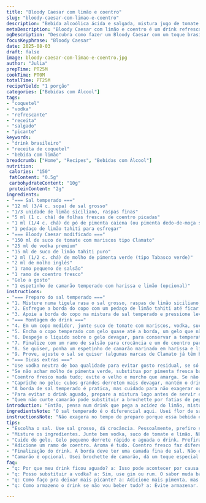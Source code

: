 ```yaml
---
title: "Bloody Caesar com limão e coentro"
slug: "bloody-caesar-com-limao-e-coentro"
description: "Bebida alcoólica ácida e salgada, mistura jugo de tomate com vodka, limão e especiarias. Versão reinventada com twist cítrico e leve picância adaptada para o paladar brasileiro. Sem glúten, lactose, ovos, nozes e derivados lácteos. Combina frescor do coentro com o toque ardido do pimenta e um toque defumado na borda do copo. Pra quem curte um drink encorpado, refrescante, com aroma marcante de limão e especiarias feito em casa."
metaDescription: "Bloody Caesar com limão e coentro é um drink refrescante e marcante, combina suco de tomate com vodka e especiarias."
ogDescription: "Descubra como fazer um Bloody Caesar com um toque brasileiro, combinação de suco de tomate, limão e coentro para um drink único."
focusKeyphrase: "Bloody Caesar"
date: 2025-08-03
draft: false
image: bloody-caesar-com-limao-e-coentro.jpg
author: "Julia"
prepTime: PT25M
cookTime: PT0M
totalTime: PT25M
recipeYield: "1 porção"
categories: ["Bebidas com Álcool"]
tags:
- "coquetel"
- "vodka"
- "refrescante"
- "receita"
- "salgado"
- "picante"
keywords:
- "drink brasileiro"
- "receita de coquetel"
- "bebida com limão"
breadcrumb: ["Home", "Recipes", "Bebidas com Álcool"]
nutrition: 
 calories: "150"
 fatContent: "0.5g"
 carbohydrateContent: "10g"
 proteinContent: "2g"
ingredients:
- "=== Sal temperado ==="
- "12 ml (3/4 c. sopa) de sal grosso"
- "1/3 unidade de limão siciliano, raspas finas"
- "5 ml (1 c. chá) de folhas frescas de coentro picadas"
- "1 ml (1/4 c. chá) de pó de pimenta caiena (ou pimenta dedo-de-moça seca bem triturada)"
- "1 pedaço de limão tahiti para esfregar"
- "=== Bloody Caesar modificado ==="
- "150 ml de suco de tomate com mariscos tipo Clamato"
- "25 ml de vodka premium"
- "15 ml de suco de limão tahiti puro"
- "2 ml (1/2 c. chá) de molho de pimenta verde (tipo Tabasco verde)"
- "2 ml de molho inglês"
- "1 ramo pequeno de salsão"
- "1 ramo de coentro fresco"
- "Gelo a gosto"
- "1 espetinho de camarão temperado com harissa e limão (opcional)"
instructions:
- "=== Preparo do sal temperado ==="
- "1. Misture numa tigela rasa o sal grosso, raspas de limão siciliano, coentro picado e a pimenta caiena. Essa combinação equilibra o salgado, o cítrico e o picante. Reserve."
- "2. Esfregue a borda do copo com um pedaço de limão tahiti até ficar úmido, mas sem acumular líquido demais. Pode molhar, mas cuidado para não escorregar."
- "3. Apoie a borda do copo na mistura de sal temperado e pressione levemente para grudar o tempero. Vai criar uma crosta que dá textura e sabor já na primeira lambida."
- "=== Montagem do drink ==="
- "4. Em um copo medidor, junte suco de tomate com mariscos, vodka, suco de limão, molho de pimenta e molho inglês. Mexa com uma colher para integrar, sem agitar demais para não perder a textura grossa do suco de tomate."
- "5. Encha o copo temperado com gelo quase até a borda, um gelo que não seja muito fino para não diluir rápido."
- "6. Despeje o líquido sobre o gelo devagar, para conservar a temperatura e o aroma do drink."
- "7. Finalize com um ramo de salsão para crocância e um de coentro para aroma fresco, deixando sobressaindo da bebida."
- "8. Se quiser, ponha um espetinho de camarão marinado em harissa e limão na borda para contraste de sabor quente e cítrico. Não é obrigatório mas vai chocar quem provar."
- "9. Prove, ajuste o sal se quiser (algumas marcas de Clamato já têm bastante), e leve logo à boca antes do gelo derreter demais."
- "=== Dicas extras ==="
- "Use vodka neutra de boa qualidade para evitar gosto residual, se só tiver vodka barata, um toque a mais de limão pode disfarçar."
- "Se não achar molho de pimenta verde, substitua por pimenta fresca batida com um pouco de vinagre de maçã e uma pitada de açúcar."
- "Coentro fresco muda tudo; evite o velho e murcho que amarga. Se não tiver, hortelã pode dar um frescor diferente, mas não é substituto perfeito."
- "Capriche no gelo; cubos grandes derretem mais devagar, mantém o drink gelado sem aguá-lo rápido."
- "A borda de sal temperado é pratica, mas cuidado para não exagerar ou errar o tipo de sal. Sal fino pode grudar demais e embolar."
- "Para evitar o drink aguado, prepare a mistura logo antes de servir e nunca deixe engarrafado, o suco de tomate oxida rápido."
- "Quem não curte camarão pode substituir a brochette por fatias de pepino picantes ou até um limão siciliano para enfeitar."
introduction: "Então, pensa num drink que pega a acidez do limão, mistura com um suco encorpado de tomate e um toque salgado do mar? Bloody Caesar, mas com umas pegadas diferentes, e eu cansei da versão original que era meio sem graça cheia de ingredientes meia boca. Sal aromatizado entra forte pra dar aquele crunch na borda do copo, essencial para o jogo de sabores. Se você nunca sentiu o cheiro do coentro fresquinho misturado com sal e limão, tá perdendo. E esse toque de pimenta, que não queima na cara, só dá um calorzinho no final. Camarão temperado que vai na lateral? Isso é charme, mas também prova que quem faz cocktail pode ser cozinheiro também. Já tentei usar só sal sem tempero, ficou umblend, sem graça. Suco de tomate com mariscos é fundamental, um Clamato bom, nada de mix genérico. Tudo isso em 20 minutos, mas o segredo vai no toque e no olhar, não no relógio. Gosto de sentir a borda do copo com o dedo e ver se o sal grudou direitinho, se não ficou muito salgado, porque ninguém precisa de excesso. Faço e passo pra folga, é jogo rápido mas que chama atenção em qualquer mesa. E se quiser, rola até fazer uma versão sem álcool só tirando a vodka, a graça do limão e do coentro continua lá. Experimentar, aprender e adaptar."
ingredientsNote: "O sal temperado é o diferencial aqui. Usei flor de sal em versões antigas, mas grosso dá melhor textura, porque não some rápido e dá aquele chiado quando você beija a borda. Limão siciliano traz aroma diferente do tahiti, mesmo que use pouco. O coentro é fresquíssimo, e tem que ser, porque coentro velho vira amargo, estraga o drink. Pode trocar a pimenta vermelha por uma caiena fina, que é mais seca, para ajustar o nível de ardência ao seu gosto, especialmente importante para quem não curte muito calor na garganta. Para o Bloody Caesar, um suco de tomate com mariscos de qualidade muda tudo; tente evitar versões muito artificiais. Vodka clara e neutra é o que reconciliar com o cocktail para não brigar com os sabores naturais. Molho inglês dá umami e liga tudo, mas cuidado com o excesso que pode virar muito salgado. O ramo de salsão fresquinho traz um crocante inesperado, e o coentro na decoração dá frescor aromático aberto. O espetinho de camarão não é regra, mas transforma o drink numa experiência gastronômica, com o toque do tempero harissa e limão. Se não for possível encontrar, rodelas de pepino ou mesmo uma pimenta fresca dão uma sacudida criativa."
instructionsNote: "Não exagera no tempo de preparo porque essa bebida é sobre frescor – os ingredientes não podem ficar muito tempo misturados para não perderem a viva cor e o perfume do limão e coentro. A borda com o sal temperado pede um gesto firme mas delicado na hora de pressionar o copo, para não borrar ou juntar muito sal que incomoda na primeira lambida. Eu já amoleci a borda demais e a crostinha desmanchou metade do liquido na mão. Mistura o suco, a vodka e os molhos num copo medidor, mexa devagar só para combinar; nada de agitação violenta que vai liberar gases e reduzir a textura densa do suco de tomate com mariscos. O gelo também importa – cubos grandes são sempre melhor, derretem devagar e mantém a bebida gelada mas sem água demais. Colocar o gelo primeiro, depois o líquido é mais eficiente para manter o drink na temperatura ideal. Pra finalizar, a decoraçao tem função dupla: além de dar charme, traz aromas que liberam com o calor ou umidecem a boca, preparando para o primeiro gole. Já fiz sem coentro uma vez; perdeu uma assinatura que nem todo mundo percebe, mas que salva o drink da mesmice. Os camarões com harissa não vão pro copo, fica na borda para sentir o sabor aos poucos, uma surpresa sensorial que provoca o paladar. A ideia é beber logo depois de pronto para curtir a textura e o sabor limpo, antes do gelo derreter e o sal da borda dissolver completamente."
tips:
- "Escolha o sal. Use sal grosso, dá crocância. Pessoalmente, prefiro sal temperado; ele gruda melhor. Importantíssimo caprichar no sabor. Comprando sal direto da rocha, a textura é mais rústica."
- "Misture os ingredientes. Junte bem vodka, suco de tomate e limão. Não vale agitar muito, dissolve a textura do tomate. Coquetel não é pra ser água, é suculento. Aprendi isso na marra, já fiz vários que ficaram fino."
- "Cuide do gelo. Gelo pequeno derrete rápido e aguada o drink. Prefira cubos maiores. Segura a temperatura; já deixei bebidas mornas ou com bastante água. A sensação é horrível."
- "Adicione um ramo de coentro. Aroma é tudo. Coentro fresco faz diferença, não tem comparação. Já usei o velho e murcho, o gosto foi amargo. Tem que usar sempre o fresquinho. Se não tiver, vale a hortelã, mas não é mesma coisa."
- "Finalização do drink. A borda deve ter uma camada fina de sal. Não exagere, equilíbrio é essencial. Vi drinks com excesso de sal, horríveis."
- "Camarão é opcional. Usei brochette de camarão, dá um toque especial ao drink. Se não tiver, rodelas de pepino também funcionam, mas a experiência não é a mesma."
faq:
- "q: Por que meu drink ficou aguado? a: Isso pode acontecer por causa do gelo. Cubos pequenos derretem rápido. Use grandes. Misture sempre que for servir. Espere até o último momento para montar."
- "q: Posso substituir a vodka? a: Sim, use gin ou rum. O sabor muda bastante. Segurança é escolher algo neutro, não brigue com os sabores. Proporção ainda é a mesma para o drink."
- "q: Como faço pra deixar mais picante? a: Adicione mais pimenta, mas cuidado com o equilíbrio. Tem que fazer primeiro e ir provando. Uma pitada a mais de pimenta caiena pode fazer a diferença."
- "q: Como armazeno o drink se não vou beber tudo? a: Evite armazenar. Jennifer, colega minha, uma vez deixou engarrafado, ficou oxidado e amargo. A mistura de tomate não dura. É melhor preparar sempre na hora."

---
```

